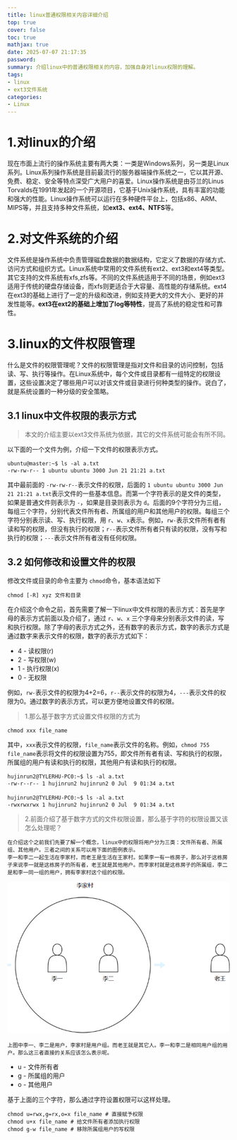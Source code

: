 ```yaml
---
title: linux普通权限相关内容详细介绍
top: true
cover: false
toc: true
mathjax: true
date: 2025-07-07 21:17:35
password:
summary: 介绍linux中的普通权限相关的内容，加强自身对linux权限的理解。
tags:
- linux
- ext3文件系统
categories:
- Linux
---
```

# 1.对linux的介绍

现在市面上流行的操作系统主要有两大类：一类是Windows系列，另一类是Linux系列。Linux系列操作系统是目前最流行的服务器端操作系统之一，它以其开源、免费、稳定、安全等特点深受广大用户的喜爱。Linux操作系统是由芬兰的Linus Torvalds在1991年发起的一个开源项目，它基于Unix操作系统，具有丰富的功能和强大的性能。Linux操作系统可以运行在多种硬件平台上，包括x86、ARM、MIPS等，并且支持多种文件系统，如**ext3、ext4、NTFS**等。

# 2.对文件系统的介绍

文件系统是操作系统中负责管理磁盘数据的数据结构，它定义了数据的存储方式、访问方式和组织方式。Linux系统中常用的文件系统有ext2、ext3和ext4等类型。其它支持的文件系统有xfs,zfs等。不同的文件系统适用于不同的场景，例如ext3适用于传统的硬盘存储设备，而xfs则更适合于大容量、高性能的存储系统。ext4在ext3的基础上进行了一定的升级和改进，例如支持更大的文件大小、更好的并发性能等。**ext3在ext2的基础上增加了log等特性**，提高了系统的稳定性和可靠性。

# 3.linux的文件权限管理

什么是文件的权限管理呢？文件的权限管理是指对文件和目录的访问控制，包括读、写、执行等操作。在Linux系统中，每个文件或目录都有一组特定的权限设置，这些设置决定了哪些用户可以对该文件或目录进行何种类型的操作。说白了，就是系统设置的一种分级的安全策略。

## 3.1 linux中文件权限的表示方式

> 本文的介绍主要以ext3文件系统为依据，其它的文件系统可能会有所不同。

以下面的一个文件为例，介绍一下文件的权限表示方式。

```shell
ubuntu@master:~$ ls -al a.txt 
-rw-rw-r-- 1 ubuntu ubuntu 3000 Jun 21 21:21 a.txt
```

其中最前面的 `-rw-rw-r--`表示文件的权限，后面的 `1 ubuntu ubuntu 3000 Jun 21 21:21 a.txt`表示文件的一些基本信息。而第一个字符表示的是文件的类型，如果是普通文件则表示为 `-`，如果是目录则表示为 `d`。后面的9个字符分为三组，每组三个字符，分别代表文件所有者、所属组的用户和其他用户的权限。每组三个字符分别表示读、写、执行权限，用 `r`、`w`、`x`表示。例如，`rw-`表示文件所有者有读和写的权限，但没有执行的权限；`r--`表示文件所有者只有读的权限，没有写和执行的权限；`---`表示文件所有者没有任何权限。

## 3.2 如何修改和设置文件的权限

修改文件或目录的命令主要为 `chmod`命令，基本语法如下

```shell
chmod [-R] xyz 文件和目录
```
在介绍这个命令之前，首先需要了解一下linux中文件权限的表示方式：首先是字母的表示方式前面以及介绍了，通过 `r`、`w`、`x` 三个字母来分别表示文件的读，写和执行权限。除了字母的表示方式之外，还有数字的表示方式，数字的表示方式是通过数字来表示文件的权限，数字的表示方式如下：
- 4 - 读权限(r)
- 2 - 写权限(w)
- 1 - 执行权限(x)
- 0 - 无权限

例如，`rw-`表示文件的权限为4+2=6，`r--`表示文件的权限为4，`---`表示文件的权限为0。通过数字的表示方式，可以更方便地设置文件的权限。
> 1.那么基于数字方式设置文件权限的方式为
```shell
chmod xxx file_name
```
其中，`xxx`表示文件的权限，`file_name`表示文件的名称。例如，`chmod 755 file_name`表示将文件的权限设置为755，即文件所有者有读、写和执行的权限，所属组的用户有读和执行的权限，其他用户有读和执行的权限。
    
``` shell
hujinrun2@TYLERHU-PC0:~$ ls -al a.txt
-rw-r--r-- 1 hujinrun2 hujinrun2 0 Jul  9 01:34 a.txt

hujinrun2@TYLERHU-PC0:~$ ls -al a.txt
-rwxrwxrwx 1 hujinrun2 hujinrun2 0 Jul  9 01:34 a.txt
```
> 2.前面介绍了基于数字方式的文件权限设置，那么基于字符的权限设置又该怎么处理呢？

    在介绍这个之前我们先要了解一个概念，linux中的权限将用户分为三类：文件所有者、所属组、其他用户。三者之间的关系可以用下面的图例表示。
    李一和李二一起生活在李家村，而老王是生活在王家村。如果李一有一栋房子，那么对于这栋房子来说李一就是这栋房子的所有者，老王就是其他用户。而李家村就是这栋房子的所属组，李二是和李一同一组的用户，拥有李家村这个组的权限。
![](https://raw.githubusercontent.com/hujinrun-github/blog_images/master/20250709015519.png)

    上图中李一、李二是用户，李家村是用户组。而老王就是其它人。李一和李二是相同用户组的用户。那么这三者直接的关系应该怎么表示呢。
- u - 文件所有者
- g - 所属组的用户
- o - 其他用户

基于上面的三个字符，那么通过字符设置权限可以这样处理。
```shell
chmod u=rwx,g=rx,o=x file_name # 直接赋予权限
chmod u+x file_name # 给文件所有者添加执行权限
chmod g-w file_name # 移除所属组用户的写权限
```


